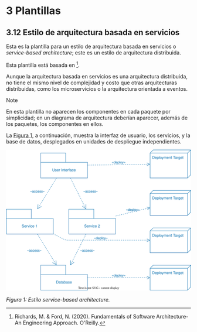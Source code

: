 # 3 Plantillas

## 3.12 Estilo de arquitectura basada en servicios

Esta es la plantilla para un estilo de arquitectura basada en servicios o
*service-based architecture*; este es un estilo de arquitectura distribuida.

Esta plantilla está basada en [^1].

Aunque la arquitectura basada en servicios es una arquitectura distribuida, no
tiene el mismo nivel de complejidad y costo que otras arquitecturas
distribuidas, como los microservicios o la arquitectura orientada a eventos.

> [!NOTE]
> En esta plantilla no aparecen los componentes en cada paquete por simplicidad;
> en un diagrama de arquitectura deberían aparecer, además de los paquetes, los
> componentes en ellos.

La [Figura 1](#figura-1), a continuación, muestra la interfaz de usuario, los
servicios, y la base de datos, desplegados en unidades de despliegue
independientes.

<a id="figura-1"/>

![Estilo service-based architecture](/diagrams/Architecture_Service_Based.svg)

*Figura 1: Estilo service-based architecture.*

<!-- TODO: Agregar las variantes que aparecen en la referencia abajo -->

[^1]: Richards, M. & Ford, N. (2020). Fundamentals of Software Architecture-An
      Engineering Approach. O'Reilly.
